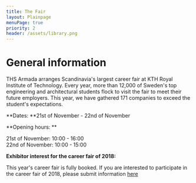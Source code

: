 ```yaml
---
title: The Fair
layout: Plainpage
menuPage: true
priority: 2
header: /assets/library.png
---
```

# General information

THS Armada arranges Scandinavia's largest career fair at KTH Royal Institute of Technology. Every year, more than 12,000 of Sweden's top engineering and architectural students flock to visit the fair to meet their future employers. This year, we have gathered 171 companies to exceed the student's expectations.


**Dates: **21st of November - 22nd of November

**Opening hours: **

21st of November: 10:00 - 16:00 <br/>
22nd of November: 10:00 - 15:00

**Exhibitor interest for the career fair of 2018:**

This year's career fair is fully booked. If you are interested to participate in the career fair of 2018, please submit information [here](http://eepurl.com/cqs0of)
